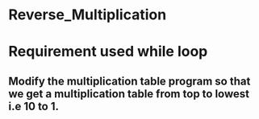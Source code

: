 # Reverse_Multiplication
# Requirement used while loop
## Modify the multiplication table program so that we get a multiplication table from top to lowest i.e 10 to 1.
